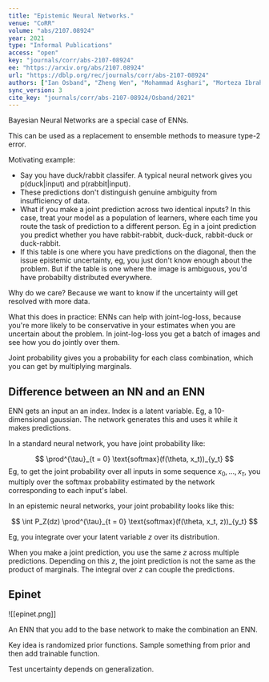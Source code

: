 ```yaml
---
title: "Epistemic Neural Networks."
venue: "CoRR"
volume: "abs/2107.08924"
year: 2021
type: "Informal Publications"
access: "open"
key: "journals/corr/abs-2107-08924"
ee: "https://arxiv.org/abs/2107.08924"
url: "https://dblp.org/rec/journals/corr/abs-2107-08924"
authors: ["Ian Osband", "Zheng Wen", "Mohammad Asghari", "Morteza Ibrahimi", "Xiyuan Lu", "Benjamin Van Roy"]
sync_version: 3
cite_key: "journals/corr/abs-2107-08924/Osband/2021"
---
```


Bayesian Neural Networks are a special case of ENNs.

This can be used as a replacement to ensemble methods to measure type-2 error.

Motivating example:
 - Say you have  duck/rabbit classifer. A typical neural network gives you p(duck|input) and p(rabbit|input).
 - These predictions don't distinguish genuine ambiguity from insufficiency of data.
 - What if you make a joint prediction across two identical inputs? In this case, treat your model as a population of learners, where each time you route the task of prediction to a different person. Eg in a joint prediction you predict whether you have rabbit-rabbit, duck-duck, rabbit-duck or duck-rabbit.
 - If this table is one where you have predictions on the diagonal, then the issue epistemic uncertainty, eg, you just don't know enough about the problem. But if the table is one where the image is ambiguous, you'd have probabilty distributed everywhere.

Why do we care? Because we want to know if the uncertainty will get resolved with more data.

What this does in practice: ENNs can help with joint-log-loss, because you're more likely to be conservative in your estimates when you are uncertain about the problem. In joint-log-loss you get a batch of images and see how you do jointly over them.

Joint probability gives you a probability for each class combination, which you can get by multiplying marginals.

## Difference between an NN and an ENN

ENN gets an input an an index. Index is a latent variable. Eg, a 10-dimensional gaussian. The network generates this and uses it while it makes predictions.

In a standard neural network, you have joint probability like:

$$
\prod^{\tau}_{t = 0} \text{softmax}(f(\theta, x_t))_{y_t}
$$
Eg,  to get the joint probability over all inputs in some sequence $x_0, ..., x_{\tau}$, you multiply over the softmax probability estimated by the network corresponding to each input's label.

In an epistemic neural networks, your joint probability looks like this:

$$
\int P_Z(dz) \prod^{\tau}_{t = 0} \text{softmax}(f(\theta, x_t, z))_{y_t}
$$

Eg, you integrate over your latent variable $z$ over its distribution.

When you make a joint prediction, you use the same $z$ across multiple predictions. Depending on this $z$, the joint prediction is not the same as the product of marginals. The integral over $z$ can couple the predictions.

## Epinet

![[epinet.png]]

An ENN that you add to the base network to make the combination an ENN.

Key idea is randomized prior functions. Sample something from prior and then add trainable function.

Test uncertainty depends on generalization.